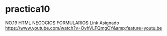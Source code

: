 # practica10
NO.19 HTML NEGOCIOS FORMULARIOS Link Asignado https://www.youtube.com/watch?v=OvhVLFQmgOY&amp;feature=youtu.be

